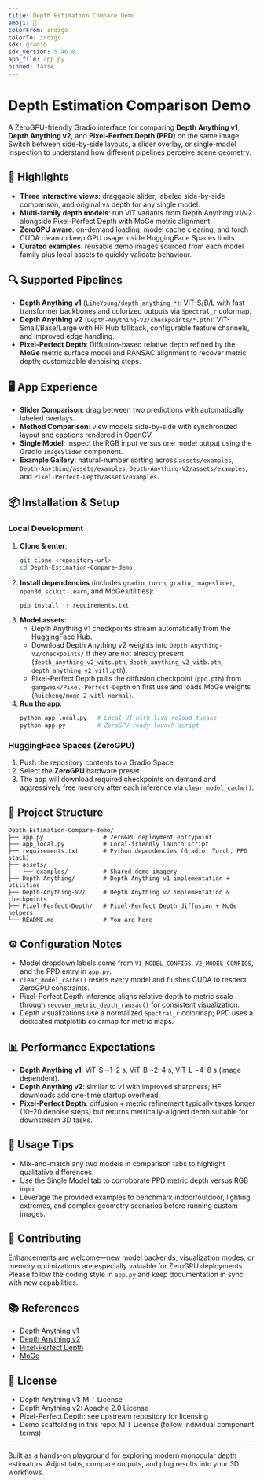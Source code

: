 ```yaml
---
title: Depth Estimation Compare Demo
emoji: 👀
colorFrom: indigo
colorTo: indigo
sdk: gradio
sdk_version: 5.46.0
app_file: app.py
pinned: false
---
```


# Depth Estimation Comparison Demo

A ZeroGPU-friendly Gradio interface for comparing **Depth Anything v1**, **Depth Anything v2**, and **Pixel-Perfect Depth (PPD)** on the same image. Switch between side-by-side layouts, a slider overlay, or single-model inspection to understand how different pipelines perceive scene geometry.

## 🚀 Highlights
- **Three interactive views**: draggable slider, labeled side-by-side comparison, and original vs depth for any single model.
- **Multi-family depth models**: run ViT variants from Depth Anything v1/v2 alongside Pixel-Perfect Depth with MoGe metric alignment.
- **ZeroGPU aware**: on-demand loading, model cache clearing, and torch CUDA cleanup keep GPU usage inside HuggingFace Spaces limits.
- **Curated examples**: reusable demo images sourced from each model family plus local assets to quickly validate behaviour.

## 🔍 Supported Pipelines
- **Depth Anything v1** (`LiheYoung/depth_anything_*`): ViT-S/B/L with fast transformer backbones and colorized outputs via `Spectral_r` colormap.
- **Depth Anything v2** (`Depth-Anything-V2/checkpoints/*.pth`): ViT-Small/Base/Large with HF Hub fallback, configurable feature channels, and improved edge handling.
- **Pixel-Perfect Depth**: Diffusion-based relative depth refined by the **MoGe** metric surface model and RANSAC alignment to recover metric depth; customizable denoising steps.

## 🖥️ App Experience
- **Slider Comparison**: drag between two predictions with automatically labeled overlays.
- **Method Comparison**: view models side-by-side with synchronized layout and captions rendered in OpenCV.
- **Single Model**: inspect the RGB input versus one model output using the Gradio `ImageSlider` component.
- **Example Gallery**: natural-number sorting across `assets/examples`, `Depth-Anything/assets/examples`, `Depth-Anything-V2/assets/examples`, and `Pixel-Perfect-Depth/assets/examples`.

## 📦 Installation & Setup

### Local Development
1. **Clone & enter**:
   ```bash
   git clone <repository-url>
   cd Depth-Estimation-Compare-demo
   ```
2. **Install dependencies** (includes `gradio`, `torch`, `gradio_imageslider`, `open3d`, `scikit-learn`, and MoGe utilities):
   ```bash
   pip install -r requirements.txt
   ```
3. **Model assets**:
   - Depth Anything v1 checkpoints stream automatically from the HuggingFace Hub.
   - Download Depth Anything v2 weights into `Depth-Anything-V2/checkpoints/` if they are not already present (`depth_anything_v2_vits.pth`, `depth_anything_v2_vitb.pth`, `depth_anything_v2_vitl.pth`).
   - Pixel-Perfect Depth pulls the diffusion checkpoint (`ppd.pth`) from `gangweix/Pixel-Perfect-Depth` on first use and loads MoGe weights (`Ruicheng/moge-2-vitl-normal`).
4. **Run the app**:
   ```bash
   python app_local.py   # Local UI with live reload tweaks
   python app.py         # ZeroGPU-ready launch script
   ```

### HuggingFace Spaces (ZeroGPU)
1. Push the repository contents to a Gradio Space.
2. Select the **ZeroGPU** hardware preset.
3. The app will download required checkpoints on demand and aggressively free memory after each inference via `clear_model_cache()`.

## 📁 Project Structure
```
Depth-Estimation-Compare-demo/
├── app.py                 # ZeroGPU deployment entrypoint
├── app_local.py           # Local-friendly launch script
├── requirements.txt       # Python dependencies (Gradio, Torch, PPD stack)
├── assets/
│   └── examples/          # Shared demo imagery
├── Depth-Anything/        # Depth Anything v1 implementation + utilities
├── Depth-Anything-V2/     # Depth Anything v2 implementation & checkpoints
├── Pixel-Perfect-Depth/   # Pixel-Perfect Depth diffusion + MoGe helpers
└── README.md              # You are here
```

## ⚙️ Configuration Notes
- Model dropdown labels come from `V1_MODEL_CONFIGS`, `V2_MODEL_CONFIGS`, and the PPD entry in `app.py`.
- `clear_model_cache()` resets every model and flushes CUDA to respect ZeroGPU constraints.
- Pixel-Perfect Depth inference aligns relative depth to metric scale through `recover_metric_depth_ransac()` for consistent visualization.
- Depth visualizations use a normalized `Spectral_r` colormap; PPD uses a dedicated matplotlib colormap for metric maps.

## 📊 Performance Expectations
- **Depth Anything v1**: ViT-S ~1–2 s, ViT-B ~2–4 s, ViT-L ~4–8 s (image dependent).
- **Depth Anything v2**: similar to v1 with improved sharpness; HF downloads add one-time startup overhead.
- **Pixel-Perfect Depth**: diffusion + metric refinement typically takes longer (10–20 denoise steps) but returns metrically-aligned depth suitable for downstream 3D tasks.

## 🎯 Usage Tips
- Mix-and-match any two models in comparison tabs to highlight qualitative differences.
- Use the Single Model tab to corroborate PPD metric depth versus RGB input.
- Leverage the provided examples to benchmark indoor/outdoor, lighting extremes, and complex geometry scenarios before running custom images.

## 🤝 Contributing
Enhancements are welcome—new model backends, visualization modes, or memory optimizations are especially valuable for ZeroGPU deployments. Please follow the coding style in `app.py` and keep documentation in sync with new capabilities.

## 📚 References
- [Depth Anything v1](https://github.com/LiheYoung/Depth-Anything)
- [Depth Anything v2](https://github.com/DepthAnything/Depth-Anything-V2)
- [Pixel-Perfect Depth](https://github.com/gangweix/pixel-perfect-depth)
- [MoGe](https://huggingface.co/Ruicheng/moge-2-vitl-normal)

## 📄 License
- Depth Anything v1: MIT License
- Depth Anything v2: Apache 2.0 License
- Pixel-Perfect Depth: see upstream repository for licensing
- Demo scaffolding in this repo: MIT License (follow individual component terms)

---

Built as a hands-on playground for exploring modern monocular depth estimators. Adjust tabs, compare outputs, and plug results into your 3D workflows.
